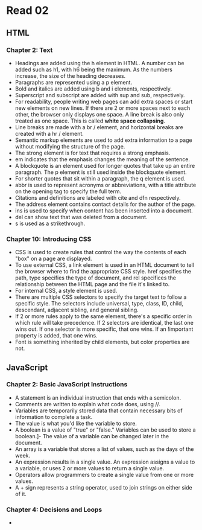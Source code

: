 # Read 02
## HTML
### Chapter 2: Text
- Headings are added using the h element in HTML. A number can be added such as h1, with h6 being the maximum. As the numbers increase, the size of the heading decreases.
- Paragraphs are represented using a p element.
- Bold and italics are added using b and i elements, respectively.
- Superscript and subscript are added with sup and sub, respectively. 
- For readability, people writing web pages can add extra spaces or start new elements on new lines. If there are 2 or more spaces next to each other, the browser only displays one space. A line break is also only treated as one space. This is called **white space collapsing**.
- Line breaks are made with a 
br / element, and horizontal breaks are created with a hr / element.
- Semantic markup elements are used to add extra information to a page without modifying the structure of the page.
- The strong element is for text that requires a strong emphasis.
- em indicates that the emphasis changes the meaning of the sentence.
- A blockquote is an element used for longer quotes that take up an entire paragraph. The p element is still used inside the blockquote element.
- For shorter quotes that sit within a paragraph, the q element is used. 
- abbr is used to represent acronyms or abbreviations, with a title attribute on the opening tag to specify the full term.
- Citations and definitions are labeled with cite and dfn respectively. 
- The address element contains contact details for the author of the page.
- ins is used to specify when content has been inserted into a document.
- del can show text that was deleted from a document.
- s is used as a strikethrough.

### Chapter 10: Introducing CSS
- CSS is used to create rules that control the way the contents of each "box" on a page are displayed.
- To use external CSS, a link element is used in an HTML document to tell the browser where to find the appropriate CSS style. href specifies the path, type specifies the type of document, and rel specifices the relationship between the HTML page and the file it's linked to.
- For internal CSS, a style element is used.
- There are multiple CSS selectors to specify the target text to follow a specific style. The selectors include universal, type, class, ID, child, descendant, adjacent sibling, and general sibling.
- If 2 or more rules apply to the same element, there's a specific order in which rule will take precedence. If 2 selectors are identical, the last one wins out. If one selector is more specific, that one wins. If an !important property is added, that one wins.
- Font is something inherited by child elements, but color properties are not.

## JavaScript
### Chapter 2: Basic JavaScript Instructions
- A statement is an individual instruction that ends with a semicolon. 
- Comments are written to explain what code does, using //.
- Variables are temporarily stored data that contain necessary bits of information to complete a task.
- The value is what you'd like the variable to store.
- A boolean is a value of "true" or "false." Variables can be used to store a boolean.]- The value of a variable can be changed later in the document.
- An array is a variable that stores a list of values, such as the days of the week.
- An expression results in a single value. An expression assigns a value to a variable, or uses 2 or more values to return a single value.
- Operators allow programmers to create a single value from one or more values. 
- A + sign represents a string operator, used to join strings on either side of it.

### Chapter 4: Decisions and Loops
- 
